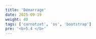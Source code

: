 ```yaml
---
title: 'Démarrage'
date: 2025-09-19
weight: 40
tags: ['carnotzet', 'os', 'bootstrap']
pre: '<b>5.4 </b>'
---
```

